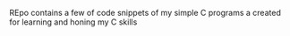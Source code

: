 REpo contains a few of code snippets of my simple C  programs a created for learning and honing my C skills
